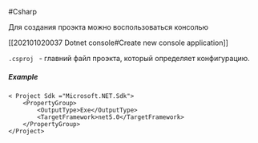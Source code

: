 #Csharp 

Для создания проэкта можно воспользоваться консолью

[[202101020037 Dotnet console#Create new console application]]

``.csproj `` - главний файл проэкта, который определяет конфигурацию.

##### Example
```dotnet
< Project Sdk ="Microsoft.NET.Sdk">
	<PropertyGroup>
		<OutputType>Exe</OutputType>
		<TargetFramework>net5.0</TargetFramework>
	</PropertyGroup>
</Project>

```

